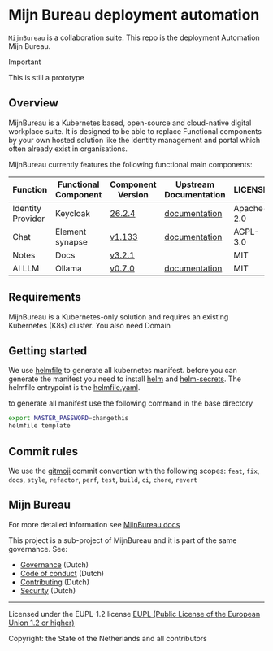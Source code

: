 # Mijn Bureau deployment automation

`MijnBureau` is a collaboration suite. This repo is the deployment Automation Mijn Bureau.

> [!IMPORTANT]
> This is still a prototype

## Overview

MijnBureau is a Kubernetes based, open-source and cloud-native digital workplace suite. It is designed to be able to replace Functional components by your own hosted solution like the identity management and portal which often already exist in organisations.

MijnBureau currently features the following functional main components:

| Function          | Functional Component | Component Version                                                  | Upstream Documentation                                        | LICENSE    |
| ----------------- | -------------------- |--------------------------------------------------------------------| ------------------------------------------------------------- | ---------- |
| Identity Provider | Keycloak             | [26.2.4](https://github.com/keycloak/keycloak/releases/tag/26.2.4) | [documentation](https://www.keycloak.org/documentation)       | Apache-2.0 |
| Chat              | Element synapse      | [v1.133](https://github.com/element-hq/synapse/tree/v1.133.0)      | [documentation](https://element-hq.github.io/synapse/latest/) | AGPL-3.0   |
| Notes             | Docs                 | [v3.2.1](https://github.com/suitenumerique/docs/tree/v3.2.1)       |                                                               | MIT        |
| AI LLM            | Ollama               | [v0.7.0](https://github.com/ollama/ollama/tree/v0.7.0)             | [documentation](https://ollama.com/)                          | MIT        |

## Requirements

MijnBureau is a Kubernetes-only solution and requires an existing Kubernetes (K8s) cluster. You also need Domain

## Getting started

We use [helmfile](https://helmfile.readthedocs.io/en/latest/) to generate all kubernetes manifest. before you can generate the manifest you need to install [helm](https://helm.sh/) and [helm-secrets](https://github.com/jkroepke/helm-secret). The helmfile entrypoint is the [helmfile.yaml](helmfile.yaml).

to generate all manifest use the following command in the base directory

```bash
export MASTER_PASSWORD=changethis
helmfile template
```

## Commit rules

We use the [gitmoji](https://gitmoji.dev/) commit convention with the following scopes: `feat`, `fix`, `docs`, `style`, `refactor`, `perf`, `test`, `build`, `ci`, `chore`, `revert`

## Mijn Bureau

For more detailed information see [MijnBureau docs](https://minbzk.github.io/mijn-bureau/)

This project is a sub-project of MijnBureau and it is part of the same governance. See:

- [Governance](https://github.com/MinBZK/mijn-bureau/blob/main/GOVERNANCE.md) (Dutch)
- [Code of conduct](https://github.com/MinBZK/mijn-bureau/blob/main/CODE_OF_CONDUCT.md) (Dutch)
- [Contributing](https://github.com/MinBZK/mijn-bureau/blob/main/CONTRIBUTING.md) (Dutch)
- [Security](https://github.com/MinBZK/mijn-bureau/blob/main/SECURITY.md) (Dutch)

---

Licensed under the EUPL-1.2 license
[EUPL (Public License of the European Union 1.2 or higher)](LICENSE)

Copyright: the State of the Netherlands and all contributors
